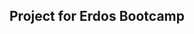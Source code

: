 ## Project for Erdos Bootcamp
<!---
Team Member names
# Yili Zhang 
#Alana Huszar
#Yueqiao Wu
#Sanal Shivaprasad

